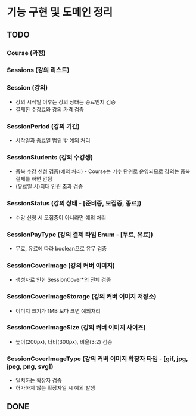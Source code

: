 # 기능 구현 및 도메인 정리


## TODO

### Course (과정)

### Sessions (강의 리스트)

### Session (강의)

- 강의 시작일 이후는 강의 상태는 종료인지 검증
- 결제한 수강료와 강의 가격 검증


### SessionPeriod (강의 기간)

- 시작일과 종료일 범위 밖 예외 처리

### SessionStudents (강의 수강생)
- 중복 수강 신청 검증(예외 처리) - Course는 기수 단위로 운영되므로 강의는 중복 결제를 하면 안됨
- (유료일 시)최대 인원 초과 검증

### SessionStatus (강의 상태 - [준비중, 모집중, 종료])

- 수강 신청 시 모집중이 아니라면 예외 처리

### SessionPayType (강의 결제 타입 Enum - [무료, 유료])
- 무료, 유료에 따라 boolean으로 유무 검증  

### SessionCoverImage (강의 커버 이미지)

- 생성자로 인한 SessionCover*의 전체 검증

### SessionCoverImageStorage (강의 커버 이미지 저장소)

- 이미지 크기가 1MB 보다 크면 예외처리

### SessionCoverImageSize (강의 커버 이미지 사이즈)

- 높이(200px), 너비(300px), 비율(3:2) 검증


### SessionCoverImageType (강의 커버 이미지 확장자 타입 - [gif, jpg, jpeg, png, svg])

- 일치하는 확장자 검증
- 허가하지 않는 확장자일 시 예외 발생 


## DONE
